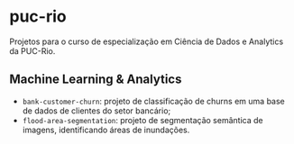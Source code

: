 # puc-rio
Projetos para o curso de especialização em Ciência de Dados e Analytics da PUC-Rio.

## Machine Learning & Analytics

- `bank-customer-churn`: projeto de classificação de churns em uma base de dados de clientes do setor bancário;
- `flood-area-segmentation`: projeto de segmentação semântica de imagens, identificando áreas de inundações.
